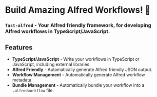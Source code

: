 # Build Amazing Alfred Workflows! :ninja:

### `fast-alfred` - Your Alfred friendly framework, for developing Alfred workflows in TypeScript/JavaScript.

## Features

-   **TypeScript/JavaScript** - Write your workflows in TypeScript or JavaScript, including external libraries.
-   **Alfred Friendly** - Automatically generate Alfred friendly JSON output.
-   **Workflow Management** - Automatically generate Alfred workflow metadata.
-   **Bundle Management** - Automatically bundle your workflow into a `.alfredworkflow` file.
